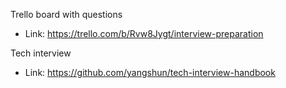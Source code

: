 Trello board with questions
- Link: https://trello.com/b/Rvw8Jygt/interview-preparation

Tech interview
- Link: https://github.com/yangshun/tech-interview-handbook